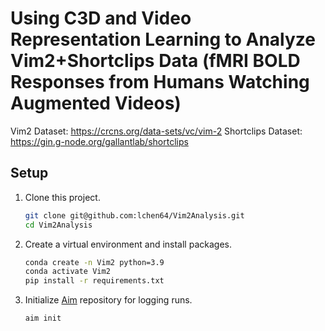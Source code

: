 # Using C3D and Video Representation Learning to Analyze Vim2+Shortclips Data (fMRI BOLD Responses from Humans Watching Augmented Videos)

Vim2 Dataset: https://crcns.org/data-sets/vc/vim-2
Shortclips Dataset: https://gin.g-node.org/gallantlab/shortclips


## Setup
1. Clone this project.
   ```bash
   git clone git@github.com:lchen64/Vim2Analysis.git
   cd Vim2Analysis
   ```

2. Create a virtual environment and install packages.
   ```bash
   conda create -n Vim2 python=3.9
   conda activate Vim2
   pip install -r requirements.txt
   ```

3. Initialize [Aim](https://aimstack.readthedocs.io/en/latest/index.html) repository for logging runs.
   ```bash
   aim init
   ```


